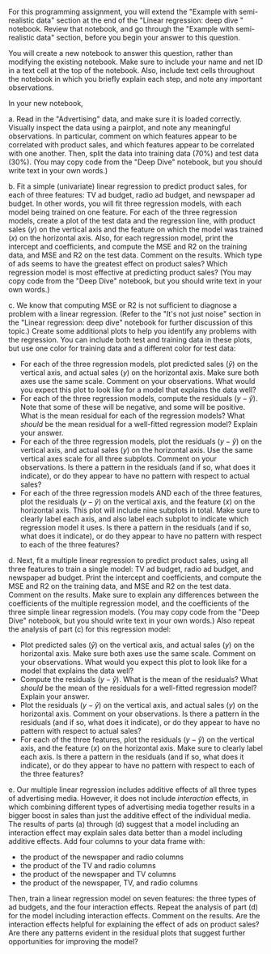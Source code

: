 
For this programming assignment, you will extend the "Example with semi-realistic data" section at the end of the "Linear regression: deep dive
" notebook. Review that notebook, and go through the "Example with semi-realistic data" section, before you begin your answer to this question.

You will create a new notebook to answer this question, rather than modifying the existing notebook. Make sure to include your name and net ID in a text cell at the top of the notebook. Also, include text cells throughout the notebook in which you briefly explain each step, and note any important observations.

In your new notebook,


a. Read in the "Advertising" data, and make sure it is loaded correctly. Visually inspect the data using a pairplot, and note any meaningful observations. In particular, comment on which features appear to be correlated with product sales, and which features appear to be correlated with one another. Then, split the data into training data (70%) and test data (30%). (You may copy code from the "Deep Dive" notebook, but you should write text in your own words.)


b. Fit a simple (univariate) linear regression to predict product sales, for each of three features: TV ad budget, radio ad budget, and newspaper ad budget. In other words, you will fit three regression models, with each model being trained on one feature. For each of the three regression models, create a plot of the test data and the regression line, with product sales ($y$) on the vertical axis and the feature on which the model was trained ($x$) on the horizontal axis. Also, for each regression model, print the intercept and coefficients, and compute the MSE and R2 on the training data, and MSE and R2 on the test data. Comment on the results. Which type of ads seems to have the greatest effect on product sales? Which regression model is most effective at predicting product sales? (You may copy code from the "Deep Dive" notebook, but you should write text in your own words.)


c. We know that computing MSE or R2 is not sufficient to diagnose a problem with a linear regression. (Refer to the "It's not just noise" section in the "Linear regression: deep dive" notebook for further discussion of this topic.) Create some additional plots to help you identify any problems with the regression. You can include both test and training data in these plots, but use one color for training data and a different color for test data:

 - For each of the three regression models, plot predicted sales ($\hat{y}$) on the vertical axis, and actual sales ($y$) on the horizontal axis. Make sure both axes use the same scale. Comment on your observations. What would you expect this plot to look like for a model that explains the data well?
 - For each of the three regression models, compute the residuals ($y - \hat{y}$). Note that some of these will be negative, and some will be positive. What is the mean residual for each of the regression models? What _should_ be the mean residual for a well-fitted regression model? Explain your answer.
 - For each of the three regression models, plot the residuals ($y - \hat{y}$) on the vertical axis, and actual sales ($y$) on the horizontal axis. Use the same vertical axes scale for all three subplots. Comment on your observations. Is there a pattern in the residuals (and if so, what does it indicate), or do they appear to have no pattern with respect to actual sales?
 - For each of the three regression models AND each of the three features, plot the residuals ($y - \hat{y}$) on the vertical axis, and the feature ($x$) on the horizontal axis. This plot will include nine subplots in total. Make sure to clearly label each axis, and also label each subplot to indicate which regression model it uses. Is there a pattern in the residuals (and if so, what does it indicate), or do they appear to have no pattern with respect to each of the three features?


 d. Next, fit a multiple linear regression to predict product sales, using all three features to train a single model: TV ad budget, radio ad budget, and newspaper ad budget. Print the intercept and coefficients, and compute the MSE and R2 on the training data, and MSE and R2 on the test data. Comment on the results. Make sure to explain any differences between the coefficients of the multiple regression model, and the coefficients of the three simple linear regression models. (You may copy code from the "Deep Dive" notebook, but you should write text in your own words.) Also repeat the analysis of part (c) for this regression model:

  - Plot predicted sales ($\hat{y}$) on the vertical axis, and actual sales ($y$) on the horizontal axis. Make sure both axes use the same scale. Comment on your observations. What would you expect this plot to look like for a model that explains the data well?
 - Compute the residuals ($y - \hat{y}$). What is the mean of the residuals? What _should_ be the mean of the residuals for a well-fitted regression model? Explain your answer.
 - Plot the residuals ($y - \hat{y}$) on the vertical axis, and actual sales ($y$) on the horizontal axis. Comment on your observations. Is there a pattern in the residuals (and if so, what does it indicate), or do they appear to have no pattern with respect to actual sales?
 - For each of the three features, plot the residuals ($y - \hat{y}$) on the vertical axis, and the feature ($x$) on the horizontal axis. Make sure to clearly label each axis. Is there a pattern in the residuals (and if so, what does it indicate), or do they appear to have no pattern with respect to each of the three features?


e. Our multiple linear regression includes additive effects of all three types of advertising media. However, it does not include *interaction* effects, in which combining different types of advertising media together results in a bigger boost in sales than just the additive effect of the individual media.  The results of parts (a) through (d) suggest that a model including an interaction effect may explain sales data better than a model including additive effects. Add four columns to your data frame with:

- the product of the newspaper and radio columns
- the product of the TV and radio columns
- the product of the newspaper and TV columns
- the product of the newspaper, TV, and radio columns

Then, train a linear regression model on seven features: the three types of ad budgets, and the four interaction effects. Repeat the analysis of part (d) for the model including interaction effects. Comment on the results. Are the interaction effects helpful for explaining the effect of ads on product sales? Are there any patterns evident in the residual plots that suggest further opportunities for improving the model?